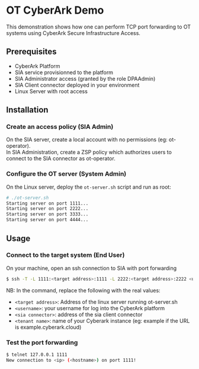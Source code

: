 # OT CyberArk Demo

This demonstration shows how one can perform TCP port forwarding to OT systems using CyberArk Secure Infrastructure Access.

## Prerequisites
- CyberArk Platform
- SIA service provisionned to the platform
- SIA Administrator access (granted by the role DPAAdmin)
- SIA Client connector deployed in your environment
- Linux Server with root access

## Installation

### Create an access policy (SIA Admin)
On the SIA server, create a local account with no permissions (eg: ot-operator).  
In SIA Administration, create a ZSP policy which authorizes users to connect to the SIA connector as ot-operator.  

### Configure the OT server (System Admin)
On the Linux server, deploy the `ot-server.sh` script and run as root:
```bash
# ./ot-server.sh
Starting server on port 1111...
Starting server on port 2222...
Starting server on port 3333...
Starting server on port 4444...
```

## Usage

### Connect to the target system (End User)
On your machine, open an ssh connection to SIA with port forwarding
```bash
$ ssh -T -L 1111:<target address>:1111 -L 2222:<target address>:2222 <username>#<tenant name>@<sia connector>@<tenant name>.ssh.cyberark.cloud
```
NB: In the command, replace the following with the real values:
 - `<target address>`: Address of the linux server running ot-server.sh
 - `<username>`: your username for log into the CyberArk platform
 - `<sia connector>`: address of the sia client connector
 - `<tenant name>`: name of your Cyberark instance (eg: example if the URL is example.cyberark.cloud)

### Test the port forwarding
```bash
$ telnet 127.0.0.1 1111
New connection to <ip> (<hostname>) on port 1111!
```

